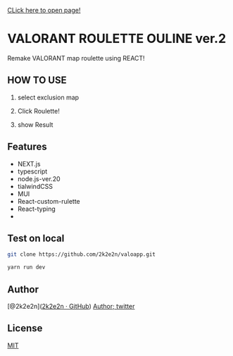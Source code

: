 [CLick here to open page!](https://github.com/2k2e2n/valoapp)

# VALORANT ROULETTE OULINE ver.2



Remake VALORANT map roulette using REACT!

## HOW TO USE

1. select exclusion map

2. Click Roulette!

3. show Result



## Features

- NEXT.js
- typescript
- node.js-ver.20
- tialwindCSS
- MUI
- React-custom-rulette
- React-typing
- 



## Test on local

```bash
git clone https://github.com/2k2e2n/valoapp.git
```

```bash
yarn run dev
```



## Author

[@2k2e2n]([2k2e2n · GitHub](https://github.com/2k2e2n))
[Author; twitter]([x.com](https://x.com/2k2e2n))



## License

[MIT](http://TomoakiTANAKA.mit-license.org)</blockquote>